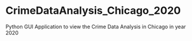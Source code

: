 # CrimeDataAnalysis_Chicago_2020
Python GUI Application to view the Crime Data Analysis in Chicago in year 2020

